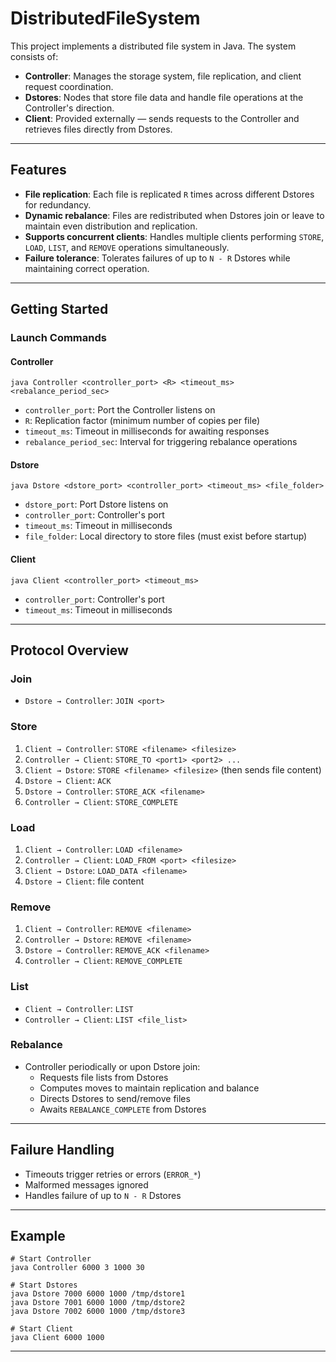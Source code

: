 # DistributedFileSystem

This project implements a distributed file system in Java. The system consists of:

- **Controller**: Manages the storage system, file replication, and client request coordination.
- **Dstores**: Nodes that store file data and handle file operations at the Controller's direction.
- **Client**: Provided externally — sends requests to the Controller and retrieves files directly from Dstores.

---

## Features

- **File replication**: Each file is replicated `R` times across different Dstores for redundancy.
- **Dynamic rebalance**: Files are redistributed when Dstores join or leave to maintain even distribution and replication.
- **Supports concurrent clients**: Handles multiple clients performing `STORE`, `LOAD`, `LIST`, and `REMOVE` operations simultaneously.
- **Failure tolerance**: Tolerates failures of up to `N - R` Dstores while maintaining correct operation.

---

## Getting Started

### Launch Commands

#### Controller
```
java Controller <controller_port> <R> <timeout_ms> <rebalance_period_sec>
```
- `controller_port`: Port the Controller listens on
- `R`: Replication factor (minimum number of copies per file)
- `timeout_ms`: Timeout in milliseconds for awaiting responses
- `rebalance_period_sec`: Interval for triggering rebalance operations

#### Dstore
```
java Dstore <dstore_port> <controller_port> <timeout_ms> <file_folder>
```
- `dstore_port`: Port Dstore listens on
- `controller_port`: Controller's port
- `timeout_ms`: Timeout in milliseconds
- `file_folder`: Local directory to store files (must exist before startup)

#### Client
```
java Client <controller_port> <timeout_ms>
```
- `controller_port`: Controller's port
- `timeout_ms`: Timeout in milliseconds

---

## Protocol Overview

### Join
- `Dstore → Controller`: `JOIN <port>`

### Store
1. `Client → Controller`: `STORE <filename> <filesize>`
2. `Controller → Client`: `STORE_TO <port1> <port2> ...`
3. `Client → Dstore`: `STORE <filename> <filesize>` (then sends file content)
4. `Dstore → Client`: `ACK`
5. `Dstore → Controller`: `STORE_ACK <filename>`
6. `Controller → Client`: `STORE_COMPLETE`

### Load
1. `Client → Controller`: `LOAD <filename>`
2. `Controller → Client`: `LOAD_FROM <port> <filesize>`
3. `Client → Dstore`: `LOAD_DATA <filename>`
4. `Dstore → Client`: file content

### Remove
1. `Client → Controller`: `REMOVE <filename>`
2. `Controller → Dstore`: `REMOVE <filename>`
3. `Dstore → Controller`: `REMOVE_ACK <filename>`
4. `Controller → Client`: `REMOVE_COMPLETE`

### List
- `Client → Controller`: `LIST`
- `Controller → Client`: `LIST <file_list>`

### Rebalance
- Controller periodically or upon Dstore join:
  - Requests file lists from Dstores
  - Computes moves to maintain replication and balance
  - Directs Dstores to send/remove files
  - Awaits `REBALANCE_COMPLETE` from Dstores

---

## Failure Handling

- Timeouts trigger retries or errors (`ERROR_*`)
- Malformed messages ignored 
- Handles failure of up to `N - R` Dstores

---

## Example

```
# Start Controller
java Controller 6000 3 1000 30

# Start Dstores
java Dstore 7000 6000 1000 /tmp/dstore1
java Dstore 7001 6000 1000 /tmp/dstore2
java Dstore 7002 6000 1000 /tmp/dstore3

# Start Client
java Client 6000 1000
```

---


